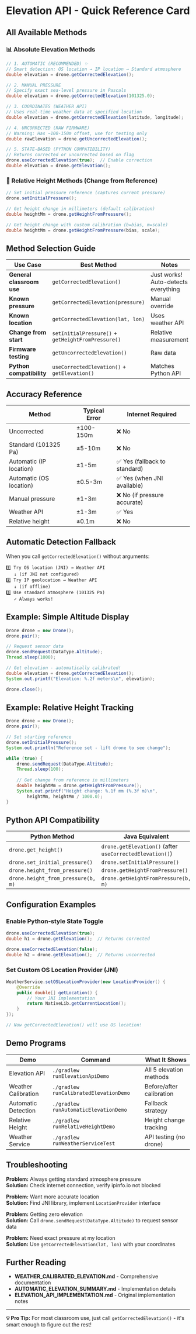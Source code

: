 # Elevation API - Quick Reference Card

## All Available Methods

### 📊 Absolute Elevation Methods

```java
// 1. AUTOMATIC (RECOMMENDED) ✨
// Smart detection: OS location → IP location → Standard atmosphere
double elevation = drone.getCorrectedElevation();

// 2. MANUAL PRESSURE
// Specify exact sea-level pressure in Pascals
double elevation = drone.getCorrectedElevation(101325.0);

// 3. COORDINATES (WEATHER API)
// Uses real-time weather data at specified location
double elevation = drone.getCorrectedElevation(latitude, longitude);

// 4. UNCORRECTED (RAW FIRMWARE)
// Warning: Has ~100-150m offset, use for testing only
double rawElevation = drone.getUncorrectedElevation();

// 5. STATE-BASED (PYTHON COMPATIBILITY)
// Returns corrected or uncorrected based on flag
drone.useCorrectedElevation(true);  // Enable correction
double elevation = drone.getElevation();
```

### 📏 Relative Height Methods (Change from Reference)

```java
// Set initial pressure reference (captures current pressure)
drone.setInitialPressure();

// Get height change in millimeters (default calibration)
double heightMm = drone.getHeightFromPressure();

// Get height change with custom calibration (b=bias, m=scale)
double heightMm = drone.getHeightFromPressure(bias, scale);
```

## Method Selection Guide

| Use Case | Best Method | Notes |
|----------|-------------|-------|
| **General classroom use** | `getCorrectedElevation()` | Just works! Auto-detects everything |
| **Known pressure** | `getCorrectedElevation(pressure)` | Manual override |
| **Known location** | `getCorrectedElevation(lat, lon)` | Uses weather API |
| **Change from start** | `setInitialPressure()` + `getHeightFromPressure()` | Relative measurement |
| **Firmware testing** | `getUncorrectedElevation()` | Raw data |
| **Python compatibility** | `useCorrectedElevation()` + `getElevation()` | Matches Python API |

## Accuracy Reference

| Method | Typical Error | Internet Required |
|--------|--------------|-------------------|
| Uncorrected | ±100-150m | ❌ No |
| Standard (101325 Pa) | ±5-10m | ❌ No |
| Automatic (IP location) | ±1-5m | ✅ Yes (fallback to standard) |
| Automatic (OS location) | ±0.5-3m | ✅ Yes (when JNI available) |
| Manual pressure | ±1-3m | ❌ No (if pressure accurate) |
| Weather API | ±1-3m | ✅ Yes |
| Relative height | ±0.1m | ❌ No |

## Automatic Detection Fallback

When you call `getCorrectedElevation()` without arguments:

```
1️⃣ Try OS location (JNI) → Weather API
   ↓ (if JNI not configured)
2️⃣ Try IP geolocation → Weather API
   ↓ (if offline)
3️⃣ Use standard atmosphere (101325 Pa)
   ✓ Always works!
```

## Example: Simple Altitude Display

```java
Drone drone = new Drone();
drone.pair();

// Request sensor data
drone.sendRequest(DataType.Altitude);
Thread.sleep(1000);

// Get elevation - automatically calibrated!
double elevation = drone.getCorrectedElevation();
System.out.printf("Elevation: %.2f meters\n", elevation);

drone.close();
```

## Example: Relative Height Tracking

```java
Drone drone = new Drone();
drone.pair();

// Set starting reference
drone.setInitialPressure();
System.out.println("Reference set - lift drone to see change");

while (true) {
    drone.sendRequest(DataType.Altitude);
    Thread.sleep(100);
    
    // Get change from reference in millimeters
    double heightMm = drone.getHeightFromPressure();
    System.out.printf("Height change: %.1f mm (%.3f m)\n", 
        heightMm, heightMm / 1000.0);
}
```

## Python API Compatibility

| Python Method | Java Equivalent |
|--------------|-----------------|
| `drone.get_height()` | `drone.getElevation()` (after `useCorrectedElevation()`) |
| `drone.set_initial_pressure()` | `drone.setInitialPressure()` |
| `drone.height_from_pressure()` | `drone.getHeightFromPressure()` |
| `drone.height_from_pressure(b, m)` | `drone.getHeightFromPressure(b, m)` |

## Configuration Examples

### Enable Python-style State Toggle
```java
drone.useCorrectedElevation(true);
double h1 = drone.getElevation();  // Returns corrected

drone.useCorrectedElevation(false);
double h2 = drone.getElevation();  // Returns uncorrected
```

### Set Custom OS Location Provider (JNI)
```java
WeatherService.setOSLocationProvider(new LocationProvider() {
    @Override
    public double[] getLocation() {
        // Your JNI implementation
        return NativeLib.getCurrentLocation();
    }
});

// Now getCorrectedElevation() will use OS location!
```

## Demo Programs

| Demo | Command | What It Shows |
|------|---------|---------------|
| Elevation API | `./gradlew runElevationApiDemo` | All 5 elevation methods |
| Weather Calibration | `./gradlew runCalibratedElevationDemo` | Before/after calibration |
| Automatic Detection | `./gradlew runAutomaticElevationDemo` | Fallback strategy |
| Relative Height | `./gradlew runRelativeHeightDemo` | Height change tracking |
| Weather Service | `./gradlew runWeatherServiceTest` | API testing (no drone) |

## Troubleshooting

**Problem:** Always getting standard atmosphere pressure  
**Solution:** Check internet connection, verify ipinfo.io not blocked

**Problem:** Want more accurate location  
**Solution:** Find JNI library, implement `LocationProvider` interface

**Problem:** Getting zero elevation  
**Solution:** Call `drone.sendRequest(DataType.Altitude)` to request sensor data

**Problem:** Need exact pressure at my location  
**Solution:** Use `getCorrectedElevation(lat, lon)` with your coordinates

## Further Reading

- **WEATHER_CALIBRATED_ELEVATION.md** - Comprehensive documentation
- **AUTOMATIC_ELEVATION_SUMMARY.md** - Implementation details
- **ELEVATION_API_IMPLEMENTATION.md** - Original implementation notes

---

**💡 Pro Tip:** For most classroom use, just call `getCorrectedElevation()` - it's smart enough to figure out the rest!
